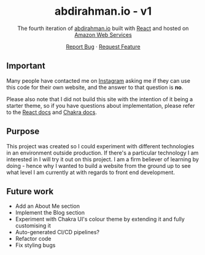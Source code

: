 <h1 align="center">
  abdirahman.io - v1
</h1>

<p align="center">
  The fourth iteration of <a href="abdirahman.io" target="_blank">abdirahman.io</a> built with <a href="https://reactjs.org/" target="_blank">React</a> and hosted on <a href="https://www.aws.amazon.com/" target="_blank">Amazon Web Services</a>
</p>

  <p align="center">
    <a href="https://github.com/abdirahmanjama/portfolio-ui/issues">Report Bug</a>
    ·
    <a href="https://github.com/abdirahmanjama/portfolio/issues">Request Feature</a>
  </p>
</p>


## Important

Many people have contacted me on <a href="https://instagram.com/abdirahmancodes" target="_blank">Instagram</a> asking me if they can use this code for their own website, and the answer to that question is **no**.

Please also note that I did not build this site with the intention of it being a starter theme, so if you have questions about implementation, please refer to the [React docs](https://reactjs.org/) and [Chakra docs](https://chakra-ui.com/).


<!-- ABOUT THE PROJECT -->

## Purpose

This project was created so I could experiment with different technologies in an environment outside production. If there's a particular technology I am interested in I will try it out on this project. I am a firm believer of learning by doing - hence why I wanted to build a website from the ground up to see what level I am currently at with regards to front end development.

## Future work

- Add an About Me section
- Implement the Blog section
- Experiment with Chakra UI's colour theme by extending it and fully customising it 
- Auto-generated CI/CD pipelines?
- Refactor code 
- Fix styling bugs


